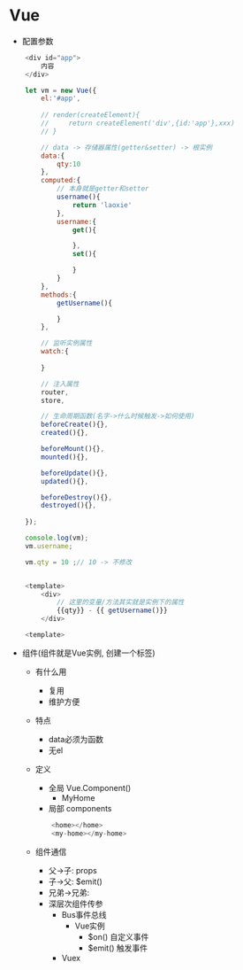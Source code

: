 # Vue

* 配置参数
```js
    <div id="app">
        内容
    </div>

    let vm = new Vue({
        el:'#app',
        
        // render(createElement){
        //     return createElement('div',{id:'app'},xxx)
        // }

        // data -> 存储器属性(getter&setter) -> 根实例
        data:{
            qty:10
        }, 
        computed:{
            // 本身就是getter和setter
            username(){
                return 'laoxie'
            },
            username:{
                get(){

                },
                set(){

                }
            }
        },
        methods:{
            getUsername(){

            }
        },

        // 监听实例属性
        watch:{
            
        }

        // 注入属性
        router,
        store,

        // 生命周期函数(名字->什么时候触发->如何使用)
        beforeCreate(){},
        created(){},

        beforeMount(){},
        mounted(){},

        beforeUpdate(){},
        updated(){},

        beforeDestroy(){},
        destroyed(){},
        
    });

    console.log(vm);
    vm.username;

    vm.qty = 10 ;// 10 -> 不修改


    <template>
        <div>
            // 这里的变量/方法其实就是实例下的属性
            {{qty}} - {{ getUsername()}}
        </div>

    <template>

```

* 组件(组件就是Vue实例, 创建一个标签)
    * 有什么用
        * 复用
        * 维护方便
    * 特点
        * data必须为函数
        * 无el
    * 定义
        * 全局 Vue.Component()
            * MyHome
        * 局部 components

        ```js
            <home></home>
            <my-home></my-home>
        ```
    * 组件通信
        * 父->子: props
        * 子->父: $emit()
        * 兄弟->兄弟:
        * 深层次组件传参
            * Bus事件总线
                * Vue实例
                    * $on() 自定义事件
                    * $emit() 触发事件
            * Vuex